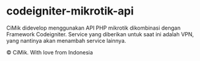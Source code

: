 # codeigniter-mikrotik-api
CiMik didevelop menggunakan API PHP mikrotik dikombinasi dengan Framework Codeigniter. Service yang diberikan untuk saat ini adalah VPN, yang nantinya akan menambah service lainnya.

© CiMik. With love from Indonesia
